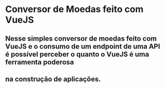 # Conversor de Moedas feito com VueJS

## Nesse simples conversor de moedas feito com VueJS e o consumo de um endpoint de uma API é possível perceber o quanto o VueJS é uma ferramenta poderosa 
## na construção de aplicações.
